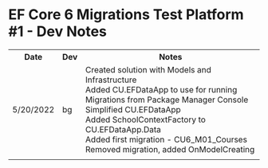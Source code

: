 # EF Core 6 Migrations Test Platform #1 - Dev Notes

<table>
    <tr>
        <th>Date</th><th>Dev</th>
		<th>Notes</th>
    </tr>
    <tr>
        <td>5/20/2022</td><td>bg</td>
		<td>
            Created solution with Models and Infrastructure<br/>
            Added CU.EFDataApp to use for running Migrations from Package Manager Console<br/> 
            Simplified CU.EFDataApp<br/>
            Added SchoolContextFactory to CU.EFDataApp.Data<br/>
            Added first migration - CU6_M01_Courses<br/>
            Removed migration, added OnModelCreating<br/>
		</td>
    </tr>
    <tr>
        <td></td><td></td>
		<td>
		</td>
    </tr>
</table>
